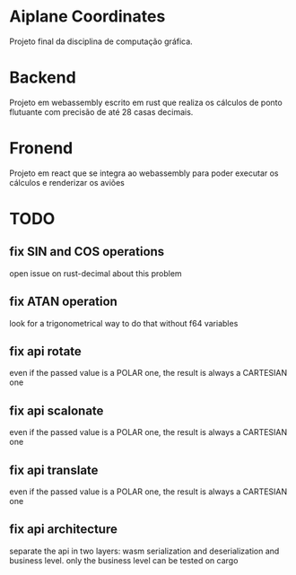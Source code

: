 # Aiplane Coordinates

Projeto final da disciplina de computação gráfica.

# Backend

Projeto em webassembly escrito em rust que realiza os cálculos de ponto flutuante com precisão de até 28 casas decimais.

# Fronend

Projeto em react que se integra ao webassembly para poder executar os cálculos e renderizar os aviões



# TODO

## fix SIN and COS operations

open issue on rust-decimal about this problem

## fix ATAN operation

look for a trigonometrical way to do that without f64 variables

## fix api rotate

even if the passed value is a POLAR one, the result is always a CARTESIAN one

## fix api scalonate

even if the passed value is a POLAR one, the result is always a CARTESIAN one

## fix api translate

even if the passed value is a POLAR one, the result is always a CARTESIAN one

## fix api architecture

separate the api in two layers: wasm serialization and deserialization and business level. only the business level can be tested on cargo